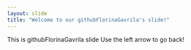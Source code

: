 ```yaml
---
layout: slide
title: "Welcome to our githubFlorinaGavrila's slide!"
---
```

This is githubFlorinaGavrila slide
Use the left arrow to go back!
